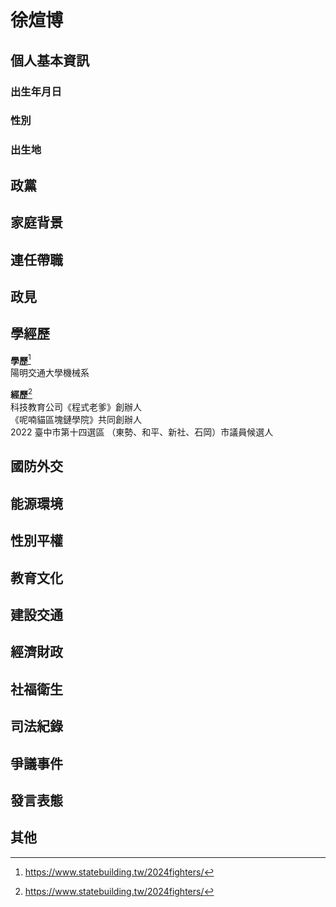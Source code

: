# 徐煊博

## 個人基本資訊

### 出生年月日

### 性別

### 出生地

## 政黨

## 家庭背景

## 連任帶職

## 政見

## 學經歷

**學歷**[^1]  
陽明交通大學機械系

**經歷**[^1]  
科技教育公司《程式老爹》創辦人  
《呢喃貓區塊鏈學院》共同創辦人  
2022 臺中市第十四選區
（東勢、和平、新社、石岡）市議員候選人
[^1]: https://www.statebuilding.tw/2024fighters/

## 國防外交

## 能源環境

## 性別平權

## 教育文化

## 建設交通

## 經濟財政

## 社福衛生

## 司法紀錄

## 爭議事件

## 發言表態

## 其他
